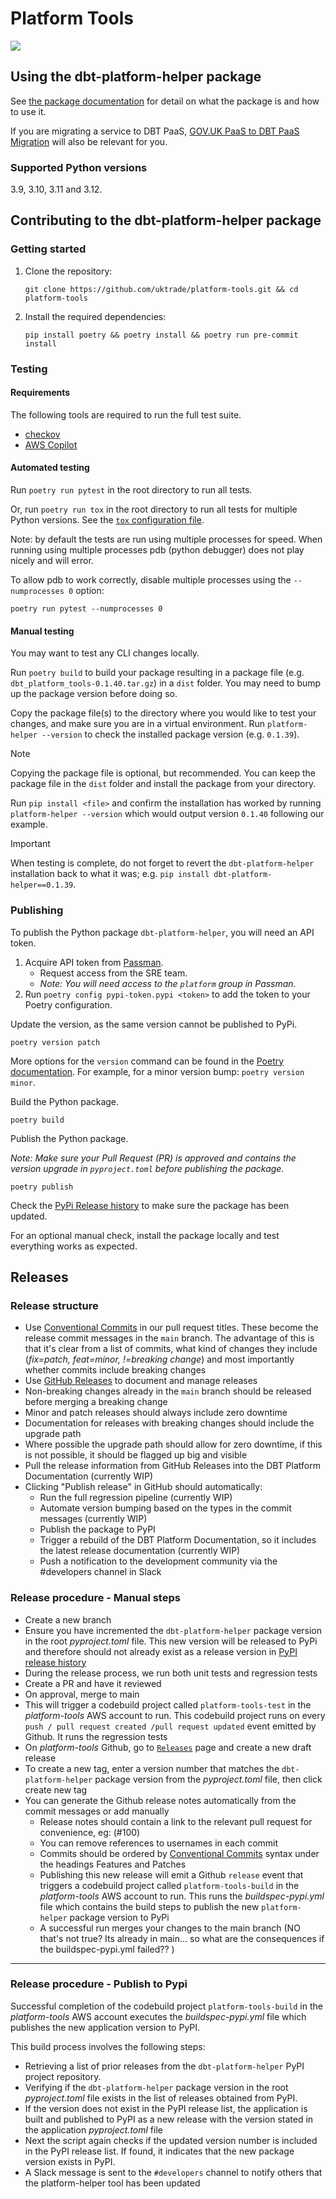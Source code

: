 # Platform Tools

![](https://codebuild.eu-west-2.amazonaws.com/badges?uuid=eyJlbmNyeXB0ZWREYXRhIjoiS2t1L3UvQmVTbXZsOTVIOWxGanpwTTh4b3BNcUR4c0dNN2NoSUpGcVkzN0JEOFpvc2kwL2pGVC91TXNVcjFNK0d5eExia0R2SS9lZUhuWTZQOTlieVY0PSIsIml2UGFyYW1ldGVyU3BlYyI6Im5tS0pUVEwvT204WXdxT2wiLCJtYXRlcmlhbFNldFNlcmlhbCI6MX0%3D&branch=main)

## Using the dbt-platform-helper package

See [the package documentation](https://github.com/uktrade/platform-tools/blob/main/dbt_platform_helper/README.md) for detail on what the package is and how to use it.

If you are migrating a service to DBT PaaS, [GOV.UK PaaS to DBT PaaS Migration](https://github.com/uktrade/platform-documentation/blob/main/docs/playbooks/migrating-from-govuk-paas/migration-guide.md) will also be relevant for you.

### Supported Python versions

3.9, 3.10, 3.11 and 3.12.

## Contributing to the dbt-platform-helper package

### Getting started

1. Clone the repository:

   ```
   git clone https://github.com/uktrade/platform-tools.git && cd platform-tools
   ```

2. Install the required dependencies:

   ```
   pip install poetry && poetry install && poetry run pre-commit install
   ```

### Testing

#### Requirements

The following tools are required to run the full test suite.

- [checkov](https://www.checkov.io/)
- [AWS Copilot](https://aws.github.io/copilot-cli/)

#### Automated testing

Run `poetry run pytest` in the root directory to run all tests.

Or, run `poetry run tox` in the root directory to run all tests for multiple Python versions. See the [`tox` configuration file](tox.ini).

Note: by default the tests are run using multiple processes for speed. When running using multiple processes pdb (python debugger) does not play nicely and will error.

To allow pdb to work correctly, disable multiple processes using the `--numprocesses 0` option:

`poetry run pytest --numprocesses 0`

#### Manual testing

You may want to test any CLI changes locally.

Run `poetry build` to build your package resulting in a package file (e.g. `dbt_platform_tools-0.1.40.tar.gz`) in a `dist` folder. You may need to bump up the package version before doing so.

Copy the package file(s) to the directory where you would like to test your changes, and make sure you are in a virtual environment. Run `platform-helper --version` to check the installed package version (e.g. `0.1.39`).

> [!NOTE]
> Copying the package file is optional, but recommended. You can keep the package file in the `dist` folder and install the package from your directory.

Run `pip install <file>` and confirm the installation has worked by running `platform-helper --version` which would output version `0.1.40` following our example.

> [!IMPORTANT]
> When testing is complete, do not forget to revert the `dbt-platform-helper` installation back to what it was; e.g. `pip install dbt-platform-helper==0.1.39`.

### Publishing

To publish the Python package `dbt-platform-helper`, you will need an API token.

1. Acquire API token from [Passman](https://passman.ci.uktrade.digital/secret/cc82a3f7-ddfa-4312-ab56-1ff8528dadc8/).
   - Request access from the SRE team.
   - _Note: You will need access to the `platform` group in Passman._
2. Run `poetry config pypi-token.pypi <token>` to add the token to your Poetry configuration.

Update the version, as the same version cannot be published to PyPi.

```
poetry version patch
```

More options for the `version` command can be found in the [Poetry documentation](https://python-poetry.org/docs/cli/#version). For example, for a minor version bump: `poetry version minor`.

Build the Python package.

```
poetry build
```

Publish the Python package.

_Note: Make sure your Pull Request (PR) is approved and contains the version upgrade in `pyproject.toml` before publishing the package._

```
poetry publish
```

Check the [PyPi Release history](https://pypi.org/project/dbt-platform-helper/#history) to make sure the package has been updated.

For an optional manual check, install the package locally and test everything works as expected.

## Releases

### Release structure

- Use [Conventional Commits](https://www.conventionalcommits.org/en/v1.0.0/) in our pull request titles. These become the release commit messages in the `main` branch. The advantage of this is that it's clear from a list of commits, what kind of changes they include (_fix=patch, feat=minor, !=breaking change_) and most importantly whether commits include breaking changes
- Use [GitHub Releases](https://docs.github.com/en/repositories/releasing-projects-on-github/managing-releases-in-a-repository) to document and manage releases
- Non-breaking changes already in the `main` branch should be released before merging a breaking change
- Minor and patch releases should always include zero downtime
- Documentation for releases with breaking changes should include the upgrade path
- Where possible the upgrade path should allow for zero downtime, if this is not possible, it should be flagged up big and visible
- Pull the release information from GitHub Releases into the DBT Platform Documentation (currently WIP)
- Clicking "Publish release" in GitHub should automatically:
  - Run the full regression pipeline (currently WIP)
  - Automate version bumping based on the types in the commit messages (currently WIP)
  - Publish the package to PyPI
  - Trigger a rebuild of the DBT Platform Documentation, so it includes the latest release documentation (currently WIP)
  - Push a notification to the development community via the #developers channel in Slack

### Release procedure - Manual steps

- Create a new branch
- Ensure you have incremented the `dbt-platform-helper` package version in the root _pyproject.toml_ file. This new version will be released to PyPi and therefore should not already exist as a release version in [PyPI release history](https://pypi.org/project/dbt-platform-helper/#history)
- During the release process, we run both unit tests and regression tests
- Create a PR and have it reviewed
- On approval, merge to main
- This will trigger a codebuild project called `platform-tools-test` in the _platform-tools_ AWS account to run. 
  This codebuild project runs on every `push / pull request created /pull request updated` event emitted by Github. It runs the regression tests
- On _platform-tools_ Github, go to [`Releases`](https://github.com/uktrade/platform-tools/releases) page and create a new draft release
- To create a new tag, enter a version number that matches the `dbt-platform-helper` package version from the _pyproject.toml_ file, then click create new tag
- You can generate the Github release notes automatically from the commit messages or add manually
  - Release notes should contain a link to the relevant pull request for convenience, eg: (#100)
  - You can remove references to usernames in each commit
  - Commits should be ordered by [Conventional Commits](https://www.conventionalcommits.org/en/v1.0.0/) syntax under the headings Features and Patches
  - Publishing this new release will emit a Github `release` event that triggers a codebuild project called `platform-tools-build` in the _platform-tools_ AWS account to run. This runs the _buildspec-pypi.yml_ file which contains the build steps to publish the new `platform-helper` package version to PyPi
  - A successful run merges your changes to the main branch (NO that's not true? Its already in main... so what are the consequences if the buildspec-pypi.yml failed?? )

------------

### Release procedure - Publish to Pypi

  Successful completion of the codebuild project `platform-tools-build` in the _platform-tools_ AWS account executes the _buildspec-pypi.yml_ file which publishes the new application version to PyPI.
  
  This build process involves the following steps:

  - Retrieving a list of prior releases from the `dbt-platform-helper` PyPI project repository.
  - Verifying if the `dbt-platform-helper` package version in the root _pyproject.toml_ file exists in the list of releases obtained from PyPI.
  - If the version does not exist in the PyPI release list, the application is built and published to PyPI as a new release with the version stated in the application _pyproject.toml_ file
  - Next the script again checks if the updated version number is included in the PyPI release list.
  If found, it indicates that the new package version exists in PyPI.
  - A Slack message is sent to the `#developers` channel to notify others that the platform-helper tool has been updated
